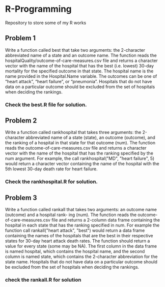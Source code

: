 # R-Programming
Repository to store some of my R works

## Problem 1
Write a function called best that take two arguments: the 2-character abbreviated name of a state and an
outcome name. The function reads the hospitalQuality/outcome-of-care-measures.csv file and returns a character vector
with the name of the hospital that has the best (i.e. lowest) 30-day mortality for the specified outcome
in that state. The hospital name is the name provided in the Hospital.Name variable. The outcomes can
be one of “heart attack”, “heart failure”, or “pneumonia”. Hospitals that do not have data on a particular
outcome should be excluded from the set of hospitals when deciding the rankings.

### Check the best.R file for solution.

## Problem 2

Write a function called rankhospital that takes three arguments: the 2-character abbreviated name of a
state (state), an outcome (outcome), and the ranking of a hospital in that state for that outcome (num).
The function reads the outcome-of-care-measures.csv file and returns a character vector with the name
of the hospital that has the ranking specified by the num argument. For example, the call
rankhospital("MD", "heart failure", 5)
would return a character vector containing the name of the hospital with the 5th lowest 30-day death rate
for heart failure.

### Check the rankhospital.R for solution.

## Problem 3

Write a function called rankall that takes two arguments: an outcome name (outcome) and a hospital rank-
ing (num). The function reads the outcome-of-care-measures.csv file and returns a 2-column data frame
containing the hospital in each state that has the ranking specified in num. For example the function call
rankall("heart attack", "best") would return a data frame containing the names of the hospitals that
are the best in their respective states for 30-day heart attack death rates. The function should return a value
for every state (some may be NA). The first column in the data frame is named hospital, which contains
the hospital name, and the second column is named state, which contains the 2-character abbreviation for
the state name. Hospitals that do not have data on a particular outcome should be excluded from the set of
hospitals when deciding the rankings.

### check the rankall.R for solution
